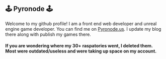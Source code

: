 ## 🕹 Pyronode 🕹
Welcome to my github profile! I am a front end web developer and unreal engine game developer. You can find me on [Pyronode.us](https://pyronode.us). I update my blog there along with publish my games there.

#### If you are wondering where my 30+ raspatories went, I deleted them. Most were outdated/useless and were taking up space on my account.
